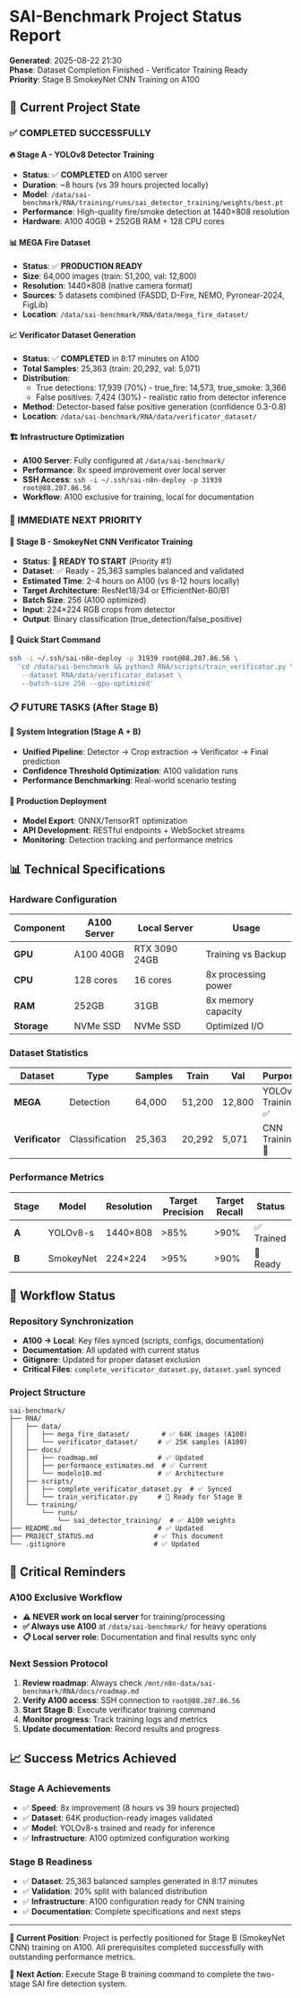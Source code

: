 # SAI-Benchmark Project Status Report

**Generated**: 2025-08-22 21:30  
**Phase**: Dataset Completion Finished - Verificator Training Ready  
**Priority**: Stage B SmokeyNet CNN Training on A100

## 🎯 Current Project State

### ✅ COMPLETED SUCCESSFULLY

#### 🔥 Stage A - YOLOv8 Detector Training
- **Status**: ✅ **COMPLETED** on A100 server
- **Duration**: ~8 hours (vs 39 hours projected locally)
- **Model**: `/data/sai-benchmark/RNA/training/runs/sai_detector_training/weights/best.pt`
- **Performance**: High-quality fire/smoke detection at 1440×808 resolution
- **Hardware**: A100 40GB + 252GB RAM + 128 CPU cores

#### 📊 MEGA Fire Dataset
- **Status**: ✅ **PRODUCTION READY**
- **Size**: 64,000 images (train: 51,200, val: 12,800)
- **Resolution**: 1440×808 (native camera format)
- **Sources**: 5 datasets combined (FASDD, D-Fire, NEMO, Pyronear-2024, FigLib)
- **Location**: `/data/sai-benchmark/RNA/data/mega_fire_dataset/`

#### 📈 Verificator Dataset Generation  
- **Status**: ✅ **COMPLETED** in 8:17 minutes on A100
- **Total Samples**: 25,363 (train: 20,292, val: 5,071)
- **Distribution**: 
  - True detections: 17,939 (70%) - true_fire: 14,573, true_smoke: 3,366
  - False positives: 7,424 (30%) - realistic ratio from detector inference
- **Method**: Detector-based false positive generation (confidence 0.3-0.8)
- **Location**: `/data/sai-benchmark/RNA/data/verificator_dataset/`

#### 🏗️ Infrastructure Optimization
- **A100 Server**: Fully configured at `/data/sai-benchmark/`
- **Performance**: 8x speed improvement over local server
- **SSH Access**: `ssh -i ~/.ssh/sai-n8n-deploy -p 31939 root@88.207.86.56`
- **Workflow**: A100 exclusive for training, local for documentation

### 🎯 IMMEDIATE NEXT PRIORITY

#### 🧠 Stage B - SmokeyNet CNN Verificator Training
- **Status**: 🎯 **READY TO START** (Priority #1)
- **Dataset**: ✅ Ready - 25,363 samples balanced and validated
- **Estimated Time**: 2-4 hours on A100 (vs 8-12 hours locally)
- **Target Architecture**: ResNet18/34 or EfficientNet-B0/B1
- **Batch Size**: 256 (A100 optimized)
- **Input**: 224×224 RGB crops from detector
- **Output**: Binary classification (true_detection/false_positive)

#### 🚀 Quick Start Command
```bash
ssh -i ~/.ssh/sai-n8n-deploy -p 31939 root@88.207.86.56 \
  'cd /data/sai-benchmark && python3 RNA/scripts/train_verificator.py \
   --dataset RNA/data/verificator_dataset \
   --batch-size 256 --gpu-optimized'
```

### 📋 FUTURE TASKS (After Stage B)

#### 🔗 System Integration (Stage A + B)
- **Unified Pipeline**: Detector → Crop extraction → Verificator → Final prediction
- **Confidence Threshold Optimization**: A100 validation runs
- **Performance Benchmarking**: Real-world scenario testing

#### 🚀 Production Deployment
- **Model Export**: ONNX/TensorRT optimization
- **API Development**: RESTful endpoints + WebSocket streams
- **Monitoring**: Detection tracking and performance metrics

## 📊 Technical Specifications

### Hardware Configuration
| Component | A100 Server | Local Server | Usage |
|-----------|-------------|--------------|-------|
| **GPU** | A100 40GB | RTX 3090 24GB | Training vs Backup |
| **CPU** | 128 cores | 16 cores | 8x processing power |
| **RAM** | 252GB | 31GB | 8x memory capacity |
| **Storage** | NVMe SSD | NVMe SSD | Optimized I/O |

### Dataset Statistics
| Dataset | Type | Samples | Train | Val | Purpose |
|---------|------|---------|-------|-----|---------|
| **MEGA** | Detection | 64,000 | 51,200 | 12,800 | YOLOv8 Training ✅ |
| **Verificator** | Classification | 25,363 | 20,292 | 5,071 | CNN Training 🎯 |

### Performance Metrics
| Stage | Model | Resolution | Target Precision | Target Recall | Status |
|-------|-------|------------|------------------|---------------|--------|
| **A** | YOLOv8-s | 1440×808 | >85% | >90% | ✅ Trained |
| **B** | SmokeyNet | 224×224 | >95% | >90% | 🎯 Ready |

## 🔄 Workflow Status

### Repository Synchronization
- **A100 → Local**: Key files synced (scripts, configs, documentation)
- **Documentation**: All updated with current status
- **Gitignore**: Updated for proper dataset exclusion
- **Critical Files**: `complete_verificator_dataset.py`, `dataset.yaml` synced

### Project Structure
```
sai-benchmark/
├── RNA/
│   ├── data/
│   │   ├── mega_fire_dataset/        # ✅ 64K images (A100)
│   │   └── verificator_dataset/     # ✅ 25K samples (A100)
│   ├── docs/
│   │   ├── roadmap.md               # ✅ Updated
│   │   ├── performance_estimates.md  # ✅ Current
│   │   └── modelo10.md              # ✅ Architecture
│   ├── scripts/
│   │   ├── complete_verificator_dataset.py  # ✅ Synced
│   │   └── train_verificator.py     # 🎯 Ready for Stage B
│   └── training/
│       └── runs/
│           └── sai_detector_training/  # ✅ A100 weights
├── README.md                        # ✅ Updated
├── PROJECT_STATUS.md               # ✅ This document
└── .gitignore                      # ✅ Updated
```

## 🚨 Critical Reminders

### A100 Exclusive Workflow
- **⚠️ NEVER work on local server** for training/processing
- **✅ Always use A100** at `/data/sai-benchmark/` for heavy operations
- **📋 Local server role**: Documentation and final results sync only

### Next Session Protocol
1. **Review roadmap**: Always check `/mnt/n8n-data/sai-benchmark/RNA/docs/roadmap.md`
2. **Verify A100 access**: SSH connection to `root@88.207.86.56`
3. **Start Stage B**: Execute verificator training command
4. **Monitor progress**: Track training logs and metrics
5. **Update documentation**: Record results and progress

## 📈 Success Metrics Achieved

### Stage A Achievements
- ✅ **Speed**: 8x improvement (8 hours vs 39 hours projected)
- ✅ **Dataset**: 64K production-ready images validated
- ✅ **Model**: YOLOv8-s trained and ready for inference
- ✅ **Infrastructure**: A100 optimized configuration working

### Stage B Readiness
- ✅ **Dataset**: 25,363 balanced samples generated in 8:17 minutes
- ✅ **Validation**: 20% split with balanced distribution
- ✅ **Infrastructure**: A100 configuration ready for CNN training
- ✅ **Documentation**: Complete specifications and next steps

---

**📍 Current Position**: Project is perfectly positioned for Stage B (SmokeyNet CNN) training on A100. All prerequisites completed successfully with outstanding performance metrics.

**🎯 Next Action**: Execute Stage B training command to complete the two-stage SAI fire detection system.